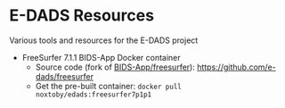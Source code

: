 # E-DADS Resources
Various tools and resources for the E-DADS project

- FreeSurfer 7.1.1 BIDS-App Docker container
   - Source code (fork of [BIDS-App/freesurfer](https://github.com/BIDS-Apps/freesurfer)): https://github.com/e-dads/freesurfer
   - Get the pre-built container: `docker pull noxtoby/edads:freesurfer7p1p1`
